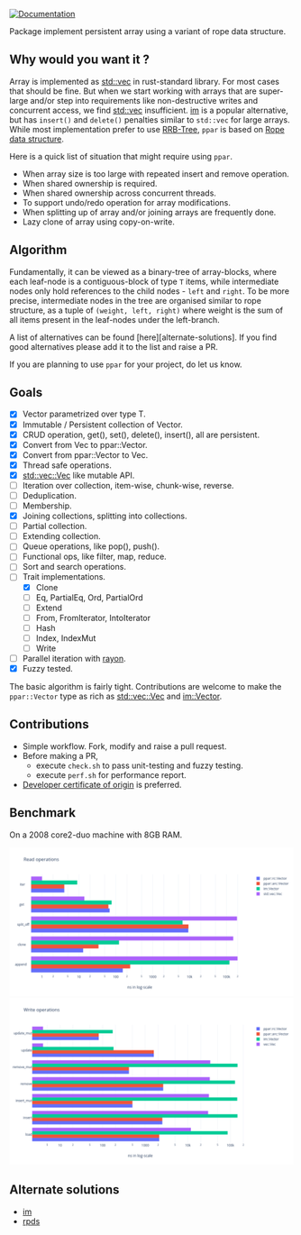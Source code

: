 [![Documentation](https://docs.rs/ppar/badge.svg?style=flat-square)](https://docs.rs/ppar)

Package implement persistent array using a variant of rope data structure.

Why would you want it ?
-----------------------

Array is implemented as [std::vec][std_vec] in rust-standard library.
For most cases that should be fine. But when we start working with arrays
that are super-large and/or step into requirements like  non-destructive
writes and concurrent access, we find [std::vec][std_vec] insufficient.
[im][im] is a popular alternative, but has `insert()` and `delete()`
penalties similar to `std::vec` for large arrays. While most implementation
prefer to use [RRB-Tree][rrb], `ppar` is based on [Rope data structure][rope].

Here is a quick list of situation that might require using `ppar`.

* When array size is too large with repeated insert and remove operation.
* When shared ownership is required.
* When shared ownership across concurrent threads.
* To support undo/redo operation for array modifications.
* When splitting up of array and/or joining arrays are frequently done.
* Lazy clone of array using copy-on-write.

Algorithm
---------

Fundamentally, it can be viewed as a binary-tree of array-blocks, where
each leaf-node is a contiguous-block of type `T` items, while intermediate
nodes only hold references to the child nodes - `left` and `right`.
To be more precise, intermediate nodes in the tree are organised similar
to rope structure, as a tuple of `(weight, left, right)` where weight is
the sum of all items present in the leaf-nodes under the left-branch.

A list of alternatives can be found [here][alternate-solutions]. If you
find good alternatives please add it to the list and raise a PR.

If you are planning to use `ppar` for your project, do let us know.

Goals
-----

- [x] Vector parametrized over type T.
- [x] Immutable / Persistent collection of Vector<T>.
- [x] CRUD operation, get(), set(), delete(), insert(), all are persistent.
- [x] Convert from Vec<T> to ppar::Vector<T>.
- [x] Convert from ppar::Vector<T> to Vec<T>.
- [x] Thread safe operations.
- [x] [std::vec::Vec][std_vector] like mutable API.
- [ ] Iteration over collection, item-wise, chunk-wise, reverse.
- [ ] Deduplication.
- [ ] Membership.
- [x] Joining collections, splitting into collections.
- [ ] Partial collection.
- [ ] Extending collection.
- [ ] Queue operations, like pop(), push().
- [ ] Functional ops, like filter, map, reduce.
- [ ] Sort and search operations.
- [ ] Trait implementations.
  - [x] Clone
  - [ ] Eq, PartialEq, Ord, PartialOrd
  - [ ] Extend
  - [ ] From, FromIterator, IntoIterator
  - [ ] Hash
  - [ ] Index, IndexMut
  - [ ] Write
- [ ] Parallel iteration with [rayon][rayon].
- [x] Fuzzy tested.

The basic algorithm is fairly tight. Contributions are welcome to make the
`ppar::Vector` type as rich as [std::vec::Vec][std_vector] and
[im::Vector][im_vector].

Contributions
-------------

* Simple workflow. Fork, modify and raise a pull request.
* Before making a PR,
  * execute `check.sh` to pass unit-testing and fuzzy testing.
  * execute `perf.sh` for performance report.
* [Developer certificate of origin][dco] is preferred.

Benchmark
---------

On a 2008 core2-duo machine with 8GB RAM.

![reads](./reports/2020-11-13/read-ops.png)
![write](./reports/2020-11-13/write-ops.png)

Alternate solutions
-------------------

* [im][im]
* [rpds][rpds]

[im]: https://github.com/bodil/im-rs
[im_vector]: https://docs.rs/im/15.0.0/im/struct.Vector.html
[rope]: https://en.wikipedia.org/wiki/Rope_(data_structure)
[rpds]: https://github.com/orium/rpds
[std_vec]: https://doc.rust-lang.org/beta/std/vec/index.html
[std_vector]: https://doc.rust-lang.org/beta/std/vec/struct.Vec.html
[rrb]: https://infoscience.epfl.ch/record/213452/files/rrbvector.pdf
[rayon]: https://crates.io/crates/rayon
[quickcheck]: https://crates.io/crates/quickcheck
[dco]: https://developercertificate.org/

